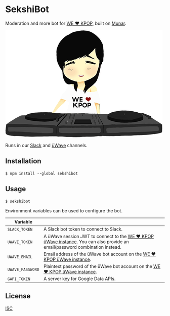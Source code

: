 # SekshiBot

Moderation and more bot for [WE ♥ KPOP][üWave], built on [Munar][].

![SekshiBot](./assets/character.png)

Runs in our [Slack][] and [üWave][] channels.

## Installation

```shell
$ npm install --global sekshibot
```

## Usage

```shell
$ sekshibot
```

Environment variables can be used to configure the bot.

| Variable | |
|----------|-|
| `SLACK_TOKEN` | A Slack bot token to connect to Slack. |
| `UWAVE_TOKEN` | A üWave session JWT to connect to the [WE ♥ KPOP üWave instance][üWave]. You can also provide an email/password combination instead. |
| `UWAVE_EMAIL` | Email address of the üWave bot account on the [WE ♥ KPOP üWave instance][üWave]. |
| `UWAVE_PASSWORD` | Plaintext password of the üWave bot account on the [WE ♥ KPOP üWave instance][üWave]. |
| `GAPI_TOKEN` | A server key for Google Data APIs. |

## License

[ISC][]

[Munar]: https://munar.space
[Slack]: https://slack.welovekpop.club
[üWave]: https://welovekpop.club
[ISC]: ./LICENSE
